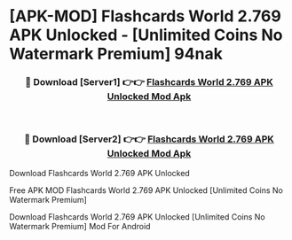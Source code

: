 # [APK-MOD] Flashcards World 2.769 APK Unlocked - [Unlimited Coins No Watermark Premium] 94nak



<div align="center">
<h3>🔴 Download [Server1] 👉👉 <a href="https://momento.my/?title=Flashcards_World_2.769_APK_Unlocked">Flashcards World 2.769 APK Unlocked Mod Apk</a></h3><br>

<h3>🔴 Download [Server2] 👉👉 <a href="https://momento.my/?title=Flashcards_World_2.769_APK_Unlocked">Flashcards World 2.769 APK Unlocked Mod Apk</a></h3>
</div>



Download Flashcards World 2.769 APK Unlocked 

Free APK MOD Flashcards World 2.769 APK Unlocked [Unlimited Coins No Watermark Premium]

Download Flashcards World 2.769 APK Unlocked [Unlimited Coins No Watermark Premium] Mod For Android
